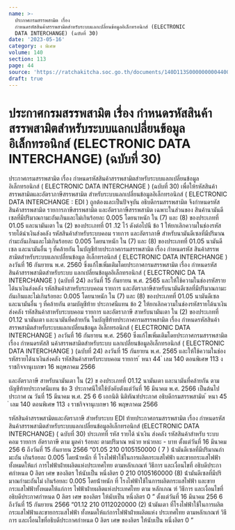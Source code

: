 ```yaml
---
name: >-
  ประกาศกรมสรรพสามิต เรื่อง
  กำหนดรหัสสินค้าสรรพสามิตสำหรับระบบแลกเปลี่ยนข้อมูลอิเล็กทรอนิกส์ (ELECTRONIC
  DATA INTERCHANGE) (ฉบับที่ 30)
date: '2023-05-16'
category: ง พิเศษ
volume: 140
section: 113
page: 44
source: 'https://ratchakitcha.soc.go.th/documents/140D113S0000000004400.pdf'
draft: true
---
```


# ประกาศกรมสรรพสามิต เรื่อง กำหนดรหัสสินค้าสรรพสามิตสำหรับระบบแลกเปลี่ยนข้อมูลอิเล็กทรอนิกส์ (ELECTRONIC DATA INTERCHANGE) (ฉบับที่ 30)

ประกาศกรมสรรพสามิต เรื่อง กำหนดรหัสสินค้าสรรพสามิตสำหรับระบบแลกเปลี่ยนข้อมูลอิเล็กทรอนิกส์ ( ELECTRONIC DATA INTERCHANGE ) (ฉบับที่ 30) เพื่อให้รหัสสินค้าสรรพสามิตและอัตราภาษีสรรพสามิต สำหรับระบบแลกเปลี่ยนข้อมูลอิเล็กทรอนิกส์ ( ELECTRONIC DATA INTERCHANGE : EDI ) ถูกต้องและเป็นปัจจุบัน อธิบดีกรมสรรพสามิต จึงกำหนดรหัสสินค้าสรรพสามิต รายการภาษีสรรพสามิต และอัตราภาษีสรรพสามิต เฉพาะในส่วนของ สินค้านามันดีเซลที่มีปริมาณกามะถันเกินและไม่เกินร้อยละ 0.005 โดยนาหนัก ใน (7) และ (8) ของประเภทที่ 01.05 และนามันเตา ใน (2) ของประเภทที่ 01 .12 ไว้ ดังต่อไปนี ข้อ 1 ให้ยกเลิกความในช่องรหัสรายได้นำเงินส่งคลัง รหัสสินค้าสำหรับระบบคอม รายการ และอัตราภาษี สำหรับนามันดีเซลที่มีปริมาณกำมะถันเกินและไม่เกินร้อยละ 0.005 โดยนาหนัก ใน (7) และ (8) ของประเภทที่ 01.05 นามันดีเซล และนามันอื่น ๆ ที่คล้ายกัน ในบัญชีท้ายประกาศกรมสรรพสามิต เรื่อง กำหนดรหัส สินค้าสรรพสามิตสำหรับระบบแลกเปลี่ยนข้อมูล อิเล็กทรอนิกส์ ( ELECTRONIC DATA INTERCHANGE ) ลงวันที่ 16 กันยายน พ.ศ. 2560 ซึ่งแก้ไขเพิ่มเติมโดยประกาศกรมสรรพสามิต เรื่อง กำหนดรหัสสินค้าสรรพสามิตสำหรับระบบ แลกเปลี่ยนข้อมูลอิเล็กทรอนิกส์ ( ELECTRONIC DA TA INTERCHANGE ) (ฉบับที่ 24) ลงวันที่ 15 กันยายน พ.ศ. 2565 และให้ใช้ความในช่องรหัสรายได้นาเงินส่งคลัง รหัสสินค้าสาหรับระบบคอม รายการ และอัตราภาษีสาหรับนามันดีเซลที่มีปริมาณกามะถันเกินและไม่เกินร้อยละ 0.005 โดยนาหนัก ใน (7) และ (8) ของประเภทที่ 01.05 นามันดีเซล และนามันอื่น ๆ ที่คล้ายกัน ตามบัญชีท้าย ประกาศนีแทน ข้อ 2 ให้ยกเลิกความในช่องรหัสรายได้นาเงินส่งคลัง รหัสสินค้าสาหรับระบบคอม รายการ และอัตราภาษี สาหรับนามันเตา ใน (2) ของประเภทที่ 01.12 นามันเตา และนามันที่คล้ายกัน ในบัญชีท้ายประกาศกรมสรรพสามิต เรื่อง กำหนดรหัสสินค้าสรรพสามิตสำหรับระบบแลกเปลี่ยนข้อมูล อิเล็กทรอนิกส์ ( ELECTRONIC DATA INTERCHANGE ) ลงวันที่ 16 กันยายน พ.ศ. 2560 ซึ่งแก้ไขเพิ่มเติมโดยประกาศกรมสรรพสามิต เรื่อง กำหนดรหัสสิ นค้าสรรพสามิตสำหรับระบบ แลกเปลี่ยนข้อมูลอิเล็กทรอนิกส์ ( ELECTRONIC DATA INTERCHANGE ) (ฉบับที่ 24) ลงวันที่ 15 กันยายน พ.ศ. 2565 และให้ใช้ความในช่องรหัสรายได้นาเงินส่งคลัง รหัสสินค้าสาหรับระบบคอม รายการ ้ หนา 44 ่ เลม 140 ตอนพิเศษ 113 ง ราชกิจจานุเบกษา 16 พฤษภาคม 2566

และอัตราภาษี สาหรับนามันเตา ใน (2) ข องประเภทที่ 01.12 นามันเตา และนามันที่คล้ายกัน ตามบัญชีท้ายประกาศนีแทน ข้อ 3 ประกาศนีให้ใช้บังคับตังแต่วันที่ 16 มีนาคม พ.ศ. 2566 เป็นต้นไป ประกาศ ณ วันที่ 15 มีนาคม พ.ศ. 25 6 6 เอกนิติ นิติทัณฑ์ประภาศ อธิบดีกรมสรรพสามิต ้ หนา 45 ่ เลม 140 ตอนพิเศษ 113 ง ราชกิจจานุเบกษา 16 พฤษภาคม 2566

รหัสสินค้าสรรพสามิตและอัตราภาษี สําหรับระบบ EDI ท้ายประกาศกรมสรรพสามิต เรื่อง กําหนดรหัสสินค้าสรรพสามิตสําหรับระบบแลกเปลี่ยนข้อมูลอิเล็กทรอนิกส์ (ELECTRONIC DATA INTERCHANGE) ( ฉบับที่ 30) ประเภทที่ รหัส รายได้ นําเงิน ส่งคลัง รหัสสินค้าสําหรับ ระบบคอม รายการ อัตราภาษี ตาม มูลค่า ร้อยละ ตามปริมาณ หน่วย หน่วยละ - บาท ตั้งแต่วันที่ 16 มีนาคม 256 6 ถึงวันที่ 15 กันยายน 2566 “01.05 210 0105150000 ( 7 ) น้ํามันดีเซลที่มีปริมาณกํามะถัน เกินร้อยละ 0.005 โดยน้ําหนัก ที่ โรงไฟฟ้าใช้ในการผลิตกระแสไฟฟ้า และขายกระแสไฟฟ้าทั้งหมดให้แก่ การไฟฟ้าฝ่ายผลิตแห่งประเทศไทย ตามหลักเกณฑ์ วิธีการ และเงื่อนไขที่ อธิบดีประกาศกําหนด 0 ลิตร เศษ ของลิตร ให้นับเป็น หนึ่งลิตร 0 210 0105160000 (8) น้ํามันดีเซลที่มีปริมาณกํามะถันไม่ เกินร้อยละ 0.005 โดยน้ําหนัก ที่ โรงไฟฟ้าใช้ในการผลิตกระแสไฟฟ้า และขายกระแสไฟฟ้าทั้งหมดให้แก่การ ไฟฟ้าฝ่ายผลิตแห่งประเทศไทย ตาม หลักเกณ ฑ์ วิธีการ และเงื่อนไขที่ อธิบดีประกาศกําหนด 0 ลิตร เศษ ของลิตร ให้นับเป็น หนึ่งลิตร 0 ” ตั้งแต่วันที่ 16 มีนาคม 256 6 ถึงวันที่ 15 กันยายน 2566 “01.12 210 0112020000 (2) น้ํามันเตา ที่โรงไฟฟ้าใช้ในการผลิต กระแสไฟฟ้าและขายกระแสไฟฟ้า ทั้งหมดให้แก่การไฟฟ้าฝ่ายผลิตแห่ง ประเทศไทย ตามหลักเกณฑ์ วิธีการ และเงื่อนไขที่อธิบดีประกาศกําหนด 0 ลิตร เศษ ของลิตร ให้นับเป็น หนึ่งลิตร 0 ”
